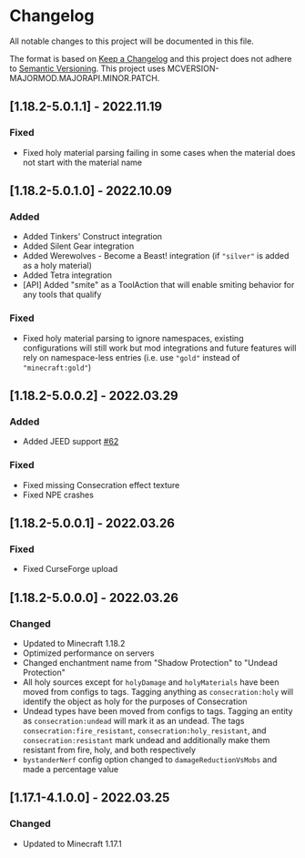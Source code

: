 # Changelog
All notable changes to this project will be documented in this file.

The format is based on [Keep a Changelog](http://keepachangelog.com/en/1.0.0/) and this project does not adhere to [Semantic Versioning](http://semver.org/spec/v2.0.0.html).
This project uses MCVERSION-MAJORMOD.MAJORAPI.MINOR.PATCH.

## [1.18.2-5.0.1.1] - 2022.11.19
### Fixed
- Fixed holy material parsing failing in some cases when the material does not start with the material name

## [1.18.2-5.0.1.0] - 2022.10.09
### Added
- Added Tinkers' Construct integration
- Added Silent Gear integration
- Added Werewolves - Become a Beast! integration (if `"silver"` is added as a holy material)
- Added Tetra integration
- [API] Added "smite" as a ToolAction that will enable smiting behavior for any tools that qualify
### Fixed
- Fixed holy material parsing to ignore namespaces, existing configurations will still work but mod integrations
and future features will rely on namespace-less entries (i.e. use `"gold"` instead of `"minecraft:gold"`)

## [1.18.2-5.0.0.2] - 2022.03.29
### Added
- Added JEED support [#62](https://github.com/TheIllusiveC4/Consecration/issues/62)
### Fixed
- Fixed missing Consecration effect texture
- Fixed NPE crashes

## [1.18.2-5.0.0.1] - 2022.03.26
### Fixed
- Fixed CurseForge upload

## [1.18.2-5.0.0.0] - 2022.03.26
### Changed
- Updated to Minecraft 1.18.2
- Optimized performance on servers
- Changed enchantment name from "Shadow Protection" to "Undead Protection"
- All holy sources except for `holyDamage` and `holyMaterials` have been moved from configs to tags. Tagging anything as
`consecration:holy` will identify the object as holy for the purposes of Consecration
- Undead types have been moved from configs to tags. Tagging an entity as `consecration:undead` will mark it as an
undead. The tags `consecration:fire_resistant`, `consecration:holy_resistant`, and `consecration:resistant` mark undead
and additionally make them resistant from fire, holy, and both respectively
- `bystanderNerf` config option changed to `damageReductionVsMobs` and made a percentage value

## [1.17.1-4.1.0.0] - 2022.03.25
### Changed
- Updated to Minecraft 1.17.1
